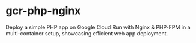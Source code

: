# gcr-php-nginx
Deploy a simple PHP app on Google Cloud Run with Nginx &amp; PHP-FPM in a multi-container setup, showcasing efficient web app deployment.

